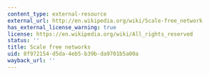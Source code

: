 ```yaml
---
content_type: external-resource
external_url: http://en.wikipedia.org/wiki/Scale-free_network
has_external_license_warning: true
license: https://en.wikipedia.org/wiki/All_rights_reserved
status: ''
title: Scale free networks
uid: 8f972154-d5da-4eb5-b39b-da9701b5a00a
wayback_url: ''
---
```

